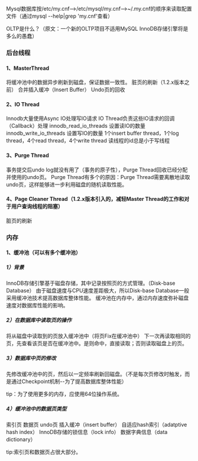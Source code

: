 Mysql数据库按/etc/my.cnf-->/etc/mysql/my.cnf-->~/.my.cnf的顺序来读取配置文件（通过mysql --help|grep 'my.cnf'查看）


OLTP是什么？（原文：一个新的OLTP项目不适用MySQL InnoDB存储引擎将是多么的愚蠢）

### 后台线程
#### 1、MasterThread
将缓冲池中的数据异步刷新到磁盘，保证数据一致性。
	脏页的刷新（1.2.x版本之前）
	合并插入缓冲（Insert Buffer）
	Undo页的回收
#### 2、IO Thread
Innodb大量使用Async IO处理写IO请求
IO Thread负责这些IO请求的回调（Callback）处理
innodb_read_io_threads 设置读IO的数量
innodb_write_io_threads 设置写IO的数量
1个insert buffer thread，1个log thread，4个read thread，4个write thread
读线程的id总是小于写线程
#### 3、Purge Thread
事务提交后undo log就没有用了（事务的原子性），Purge Thread回收已经分配并使用的undo页。
Purge Thread有多个的原因：Purge Thread需要离散地读取undo页，这样能够进一步利用磁盘的随机读取性能。
#### 4、Page Cleaner Thread（1.2.x版本引入的，减轻Master Thread的工作和对于用户查询线程的阻塞）
脏页的刷新

### 内存
#### 1、缓冲池（可以有多个缓冲池）
##### 1）背景
InnoDB存储引擎基于磁盘存储，其中记录按照页的方式管理。（Disk-base Database）
由于磁盘速度与CPU速度差距极大，所以Disk-base Database一般采用缓冲池技术提高数据库整体性能。
缓冲池在内存中，通过内存速度弥补磁盘速度对数据库性能的影响。
##### 2）在数据库中读取页的操作
将从磁盘中读取到的页放入缓冲池中（将页Fix在缓冲池中）
下一次再读取相同的页，先查看该页是否在缓冲池中。是则命中，直接读取；否则读取磁盘上的页。
##### 3）数据库中页的修改
先修改缓冲池中的页，然后以一定频率刷新回磁盘。（不是每次页修改时触发，而是通过Checkpoint机制--为了提高数据库整体性能）

tip：为了使用更多的内存，应使用64位操作系统。
##### 4）缓冲池中的数据页类型
索引页
数据页
undo页
插入缓冲（insert buffer）
自适应hash索引（adatptive hash index）
InnoDB存储的锁信息（lock info）
数据字典信息（data dictionary）

tip:索引页和数据页占很大部分。
